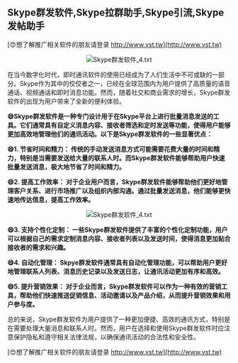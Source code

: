 ## **Skype群发软件,Skype拉群助手,Skype引流,Skype发帖助手**

[😍想了解推广相关软件的朋友请登录 http://www.vst.tw](http://www.vst.tw)

 <center><img src="https://vst.tw/MP4/tuiguang/png/2.png" alt="Skype群发软件_4.txt"></center>

在当今数字化时代，即时通讯软件的使用已经成为了人们生活中不可或缺的一部分。Skype作为其中的佼佼者之一，已经在全球范围内为用户提供了高质量的语音通话、视频通话和即时消息功能。然而，随着社交和商业需求的增长，Skype群发软件的出现为用户带来了全新的便利体验。

**😄Skype群发软件是一种专门设计用于在Skype平台上进行批量消息发送的工具。它们通常具有自定义消息内容、接收者筛选和定时发送等功能，使得用户能够更加高效地管理他们的通讯活动。以下是Skype群发软件的一些显著优点：**

**😄1. 节省时间和精力： 传统的手动发送消息方式可能需要花费大量的时间和精力，特别是当需要发送给大量的联系人时。而Skype群发软件能够帮助用户快速批量发送消息，极大地节省了时间和精力。**

**😄2. 提高工作效率： 对于企业用户而言，Skype群发软件能够帮助他们更好地管理客户关系、进行市场推广以及组织内部沟通。通过批量发送消息，他们能够更快速地传达信息，提高工作效率。**

 <center><img src="https://vst.tw/MP4/tuiguang/png/0.png" alt="Skype群发软件_4.txt"></center>

**😄3. 支持个性化定制： 一些Skype群发软件提供了丰富的个性化定制功能，用户可以根据自己的需求定制消息内容、接收者列表以及发送时间，使得消息更加贴合接收者的需求和兴趣。**

**😄4. 自动化管理： Skpye群发软件通常具有自动化管理功能，可以帮助用户更好地管理联系人列表、消息历史记录以及发送日志，让通讯活动更加有序和高效。**

**😄5. 提升营销效果： 对于企业而言，Skype群发软件可以作为一种有效的营销工具，帮助他们快速推送促销信息、活动邀请以及产品介绍，从而提升营销效果和用户参与度。**

总的来说，Skype群发软件为用户提供了一种更加便捷、高效的通讯方式，特别是在需要处理大量消息和联系人时。然而，用户在选择和使用Skype群发软件时应注意保护隐私和遵守相关法律法规，以确保通讯活动的合法性和安全性。

[😍想了解推广相关软件的朋友请登录 http://www.vst.tw](http://www.vst.tw)



